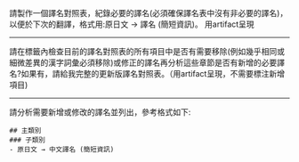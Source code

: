 請製作一個譯名對照表，紀錄必要的譯名(必須確保譯名表中沒有非必要的譯名)，以便於下次的翻譯，格式用:原日文 → 譯名 (簡短資訊)。
用artifact呈現

---

請在<thinking>標籤內檢查目前的譯名對照表的所有項目中是否有需要移除(例如幾乎相同或細微差異的漢字詞彙必須移除)或修正的譯名再分析這些章節是否有新增的必要譯名?如果有，請給我完整的更新版譯名對照表。（用artifact呈現，不需要標注新增項目)

---

請分析需要新增或修改的譯名並列出，參考格式如下:
```
## 主類別
### 子類別
- 原日文 → 中文譯名 (簡短資訊)
```